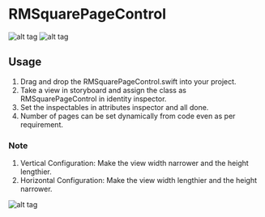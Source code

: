 # RMSquarePageControl

![alt tag](https://github.com/rupammitra/RMSquarePageControl/blob/master/Screenshots/RMSquarePageControl.gif) ![alt tag](https://github.com/rupammitra/RMSquarePageControl/blob/master/Screenshots/Circle.png)

## Usage

1. Drag and drop the RMSquarePageControl.swift into your project.
2. Take a view in storyboard and assign the class as RMSquarePageControl in identity inspector.
3. Set the inspectables in attributes inspector and all done.
4. Number of pages can be set dynamically from code even as per requirement.

### Note

1. Vertical Configuration: Make the view width narrower and the height lengthier.
2. Horizontal Configuration: Make the view width lengthier and the height narrower.

![alt tag](https://github.com/rupammitra/RMSquarePageControl/blob/master/Screenshots/Inspectables.png)
